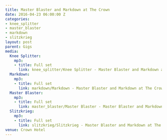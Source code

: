 ```yaml
---
title: Master Blaster and Markdown at The Crown
date: 2016-04-23 06:00:00 Z
categories:
- knee_splitter
- master_blaster
- markdown
- slitzkrieg
layout: post
parent: Gigs
media:
  Knee Splitter:
    mp3:
    - title: Full set
      link: knee_splitter/Knee Splitter - Master Blaster and Markdown at The Crown.mp3
  Markdown:
    mp3:
    - title: Full set
      link: markdown/Markdown - Master Blaster and Markdown at The Crown.mp3
  Master Blaster:
    mp3:
    - title: Full set
      link: master_blaster/Master Blaster - Master Blaster and Markdown at The Crown.mp3
  Slitzkrieg:
    mp3:
    - title: Full set
      link: slitzkrieg/Slitzkrieg - Master Blaster and Markdown at The Crown.mp3
venue: Crown Hotel
---
```


